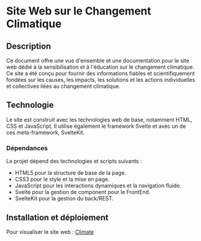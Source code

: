 # Site Web sur le Changement Climatique

## Description

Ce document offre une vue d'ensemble et une documentation pour le site web dédié à la sensibilisation et à l'éducation sur le changement climatique. Ce site a été conçu pour fournir des informations fiables et scientifiquement fondées sur les causes, les impacts, les solutions et les actions individuelles et collectives liées au changement climatique.

## Technologie

Le site est construit avec les technologies web de base, notamment HTML, CSS et JavaScript. Il utilise également le framework Svelte et avec un de ces meta-framework, SvelteKit.

### Dépendances

Le projet dépend des technologies et scripts suivants :

- HTML5 pour la structure de base de la page.
- CSS3 pour le style et la mise en page.
- JavaScript pour les interactions dynamiques et la navigation fluide.
- Svelte pour la gestion de component pour le FrontEnd.
- SvelteKit pour la gestion du back/REST.

## Installation et déploiement

Pour visualiser le site web : [Climate](www.example.com)